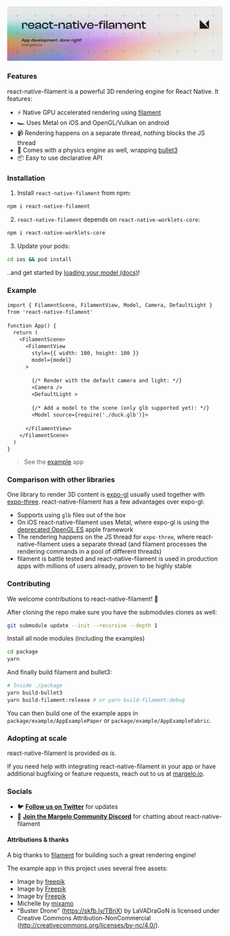 <a href="https://margelo.io">
  <picture>
    <source media="(prefers-color-scheme: dark)" srcset="./img/banner-dark.png" />
    <source media="(prefers-color-scheme: light)" srcset="./img/banner-light.png" />
    <img alt="react-native-filament" src="./img/banner-light.png" />
  </picture>
</a>

<br />

### Features

react-native-filament is a powerful 3D rendering engine for React Native. It features:

* ⚡ Native GPU accelerated rendering using [filament](https://github.com/google/filament)
* 🏎️ Uses Metal on iOS and OpenGL/Vulkan on android
* 📹 Rendering happens on a separate thread, nothing blocks the JS thread
* 🏀 Comes with a physics engine as well, wrapping [bullet3](https://github.com/bulletphysics/bullet3)
* 📦 Easy to use declarative API

### Installation

1. Install `react-native-filament` from npm:

```sh
npm i react-native-filament
```

2. `react-native-filament` depends on `react-native-worklets-core`:

```sh
npm i react-native-worklets-core
```

3. Update your pods:

```sh
cd ios && pod install
```

..and get started by [loading your model (docs)](https://margelo.github.io/react-native-filament/docs/guides)!

### Example

```tsx
import { FilamentScene, FilamentView, Model, Camera, DefaultLight } from 'react-native-filament'

function App() {
  return (
    <FilamentScene>
      <FilamentView
        style={{ width: 100, height: 100 }}
        model={model}
      >

        {/* Render with the default camera and light: */}
        <Camera />
        <DefaultLight >

        {/* Add a model to the scene (only glb supported yet): */}
        <Model source={require('./duck.glb')}>

      </FilamentView>
    </FilamentScene>
  )
}
```

> See the [example](./package/example/) app


### Comparison with other libraries

One library to render 3D content is [expo-gl](https://docs.expo.dev/versions/latest/sdk/gl-view) usually used together with [expo-three](https://www.npmjs.com/package/expo-three). react-native-filament has a few advantages over expo-gl:

- Supports using `glb` files out of the box
- On iOS react-native-filament uses Metal, where expo-gl is using the [deprecated OpenGL ES](https://developer.apple.com/documentation/opengles) apple framework
- The rendering happens on the JS thread for `expo-three`, where react-native-filament uses a separate thread (and filament processes the rendering commands in a pool of different threads)
- filament is battle tested and react-native-filament is used in production apps with millions of users already, proven to be highly stable


### Contributing

We welcome contributions to react-native-filament! 🎉

After cloning the repo make sure you have the submodules clones as well:

```sh
git submodule update --init --recursive --depth 1
```

Install all node modules (including the examples)

```sh
cd package
yarn
```

And finally build filament and bullet3:

```sh
# Inside ./package
yarn build-bullet3
yarn build-filament:release # or yarn build-filament:debug
```

You can then build one of the example apps in `package/example/AppExamplePaper` or `package/example/AppExampleFabric`.

### Adopting at scale

react-native-filament is provided _as is_.

If you need help with integrating react-native-filament in your app or have additional bugfixing or feature requests, reach out to us at [margelo.io](https://margelo.io).

### Socials

* 🐦 [**Follow us on Twitter**](https://twitter.com/margelo) for updates
* 💬 [**Join the Margelo Community Discord**](https://discord.gg/6CSHz2qAvA) for chatting about react-native-filament

#### Attributions & thanks

A big thanks to [filament](https://github.com/google/filament) for building such a great rendering engine!

The example app in this project uses several free assets:
- Image by <a href="https://www.freepik.com/free-ai-image/space-travel-collage-design_94964745.htm#fromView=search&page=1&position=1&uuid=cf66f9c3-2d56-4228-a3cf-de7c07d418fb">freepik</a>
- Image by <a href="https://www.freepik.com/free-psd/3d-icon-product-management_44990845.htm#fromView=search&page=2&position=0&uuid=691aae54-efdf-451c-9112-0ff373e761e7">Freepik</a>
- Image by <a href="https://www.freepik.com/free-psd/3d-collection-with-hands-holding-smartphone_13678985.htm#fromView=search&page=1&position=3&uuid=7761a685-d1b6-4202-8505-9a872775cbbb">Freepik</a>
- Michelle by [mixamo](https://www.mixamo.com/#/?page=2&type=Character)
- "Buster Drone" (https://skfb.ly/TBnX) by LaVADraGoN is licensed under Creative Commons Attribution-NonCommercial (http://creativecommons.org/licenses/by-nc/4.0/).

